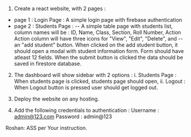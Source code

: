 1. Create a react website, with 2 pages : 
- page 1 : Login Page : A simple login page with firebase authentication
- page 2 : Students Page : 
-- A simple table page with students list, column names will be : ID, Name, Class, Section, Roll Number, Action Action column will have three icons for "View", "Edit", "Delete", and 
-- an "add student" button. When clicked on the add student button, it should open a modal with student information form. Form should have atleast 12 fields. When the submit button is clicked the data should be saved in firestore database.

2. The dashboard will show sidebar with 2 options : 
i. Students Page : When students page is clicked, students page should open, 
ii. Logout : When Logout button is pressed user should get logged out.

3. Deploy the website on any hosting.

4. Add the following credentials to authentication : 
Username : admin@123.com
Password : admin@123 


Roshan: ASS per Your instruction.